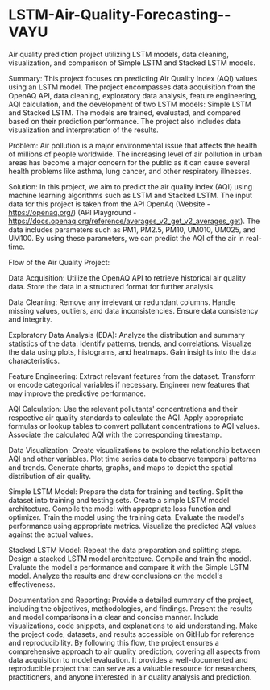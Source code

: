 # LSTM-Air-Quality-Forecasting--VAYU
Air quality prediction project utilizing LSTM models, data cleaning, visualization, and comparison of Simple LSTM and Stacked LSTM models.

Summary:
This project focuses on predicting Air Quality Index (AQI) values using an LSTM model. The project encompasses data acquisition from the OpenAQ API, data cleaning, exploratory data analysis, feature engineering, AQI calculation, and the development of two LSTM models: Simple LSTM and Stacked LSTM. The models are trained, evaluated, and compared based on their prediction performance. The project also includes data visualization and interpretation of the results.

Problem: Air pollution is a major environmental issue that affects the health of millions of people worldwide. The increasing level of air pollution in urban areas has become a major concern for the public as it can cause several health problems like asthma, lung cancer, and other respiratory illnesses.

Solution: In this project, we aim to predict the air quality index (AQI) using machine learning algorithms such as LSTM and Stacked LSTM. The input data for this project is taken from the API OpenAq (Website - https://openaq.org/) (API Playground - https://docs.openaq.org/reference/averages_v2_get_v2_averages_get). The data includes parameters such as PM1, PM2.5, PM10, UM010, UM025, and UM100. By using these parameters, we can predict the AQI of the air in real-time.


Flow of the Air Quality Project:

Data Acquisition:
Utilize the OpenAQ API to retrieve historical air quality data. Store the data in a structured format for further analysis.

Data Cleaning:
Remove any irrelevant or redundant columns. Handle missing values, outliers, and data inconsistencies. Ensure data consistency and integrity. 

Exploratory Data Analysis (EDA):
Analyze the distribution and summary statistics of the data. Identify patterns, trends, and correlations. Visualize the data using plots, histograms, and heatmaps. Gain insights into the data characteristics.

Feature Engineering:
Extract relevant features from the dataset. Transform or encode categorical variables if necessary. Engineer new features that may improve the predictive performance.

AQI Calculation:
Use the relevant pollutants' concentrations and their respective air quality standards to calculate the AQI. Apply appropriate formulas or lookup tables to convert pollutant concentrations to AQI values. Associate the calculated AQI with the corresponding timestamp.

Data Visualization:
Create visualizations to explore the relationship between AQI and other variables. Plot time series data to observe temporal patterns and trends. Generate charts, graphs, and maps to depict the spatial distribution of air quality.

Simple LSTM Model:
Prepare the data for training and testing. Split the dataset into training and testing sets. Create a simple LSTM model architecture. Compile the model with appropriate loss function and optimizer. Train the model using the training data. Evaluate the model's performance using appropriate metrics. Visualize the predicted AQI values against the actual values.

Stacked LSTM Model:
Repeat the data preparation and splitting steps. Design a stacked LSTM model architecture. Compile and train the model. Evaluate the model's performance and compare it with the Simple LSTM model. Analyze the results and draw conclusions on the model's effectiveness.

Documentation and Reporting:
Provide a detailed summary of the project, including the objectives, methodologies, and findings. Present the results and model comparisons in a clear and concise manner. Include visualizations, code snippets, and explanations to aid understanding. Make the project code, datasets, and results accessible on GitHub for reference and reproducibility. By following this flow, the project ensures a comprehensive approach to air quality prediction, covering all aspects from data acquisition to model evaluation. It provides a well-documented and reproducible project that can serve as a valuable resource for researchers, practitioners, and anyone interested in air quality analysis and prediction.
